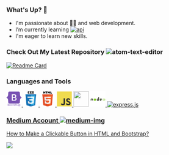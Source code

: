 ### What's Up? 👋

- I'm passionate about 👩‍💻 and web development.
- I’m currently learning <a href="https://en.wikipedia.org/wiki/API"> <img src="https://www.webtekno.com/images/editor/default/0003/32/5743dc63aab1fd54d0ca21c857dc722edbd3ca9a.jpeg" alt="api" width="40" height="20" ></a>
- I'm eager to learn new skills.

### Check Out My Latest Repository <img src="https://images.ctfassets.net/3prze68gbwl1/asset-17suaysk1qa1ki0/f2e825e764d2a94ffb0009b7342c5e9d/B62xj9FCUAA3YoC.png" alt="atom-text-editor" width="23" height="23">
[![Readme Card](https://github-readme-stats.vercel.app/api/pin/?username=gulinte&repo=Roshambo)](https://github.com/gulinte/Roshambo)
<h3 align="left">Languages and Tools</h3>
<p align="left"> <a href="https://getbootstrap.com" target="_blank" rel="noreferrer"> <img src="https://raw.githubusercontent.com/devicons/devicon/master/icons/bootstrap/bootstrap-plain-wordmark.svg" alt="bootstrap" width="40" height="40"/> </a> <a href="https://www.w3schools.com/css/" target="_blank" rel="noreferrer"> <img src="https://raw.githubusercontent.com/devicons/devicon/master/icons/css3/css3-original-wordmark.svg" alt="css3" width="40" height="40"/> </a> <a href="https://www.w3.org/html/" target="_blank" rel="noreferrer"> <img src="https://raw.githubusercontent.com/devicons/devicon/master/icons/html5/html5-original-wordmark.svg" alt="html5" width="40" height="40"/> </a> <a href="https://developer.mozilla.org/en-US/docs/Web/JavaScript" target="_blank" rel="noreferrer"> <img src="https://raw.githubusercontent.com/devicons/devicon/master/icons/javascript/javascript-original.svg" alt="javascript" width="40" height="40"/> </a> <a href="https://jquery.com/"><img src="https://cdn.iconscout.com/icon/free/png-256/jquery-10-1175155.png" width="40" height="40" </img></a> <a href="https://nodejs.org" target="_blank" rel="noreferrer"> <img src="https://raw.githubusercontent.com/devicons/devicon/master/icons/nodejs/nodejs-original-wordmark.svg" alt="nodejs" width="40" height="40"/> </a> <a href ="https://expressjs.com/"><img src="https://expressjs.com/images/express-facebook-share.png" alt="express.js" width="90" height="40" </a>
</p>

### Medium Account <a href="https://medium.com/@gulinte"><img src="https://play-lh.googleusercontent.com/hB9t3Z-mi284_49HA3nAuhO-W5Cyhje7r2P9McdgORoVCd-0SV54c12NMQWLHnqALw" alt="medium-img" width="23px" height="23px"></a>
 <a href="https://medium.com/@gulinte/how-to-make-a-clickable-button-in-html-and-bootstrap-471bcb4f1ed0">How to Make a Clickable Button in HTML and Bootstrap?</a>

<img align="left" src="https://github-readme-stats.vercel.app/api?username=gulinte&theme=buefy">
